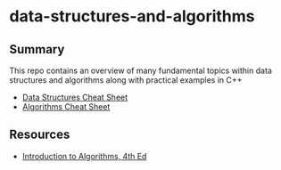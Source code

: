 # data-structures-and-algorithms

## Summary
This repo contains an overview of many fundamental topics within data structures and algorithms along with practical examples in C++
- [Data Structures Cheat Sheet](structs/README.md)
- [Algorithms Cheat Sheet](algos/README.md)

## Resources
- [Introduction to Algorithms, 4th Ed](https://www.amazon.com/Introduction-Algorithms-fourth-Thomas-Cormen/dp/026204630X)

